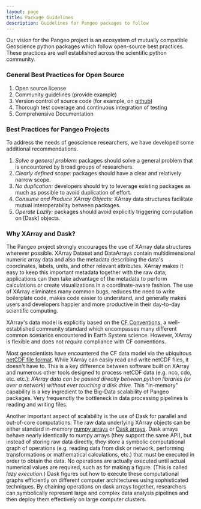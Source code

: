 ```yaml
---
layout: page
title: Package Guidelines
description: Guidelines for Pangeo packages to follow
---
```


Our vision for the Pangeo project is an ecosystem of mutually compatible
Geoscience python packages which follow open-source best practices.
These practices are well established across the scientific python community.


### General Best Practices for Open Source

1. Open source license
1. Community guidelines (provide example)
1. Version control of source code (for example, on [github](http://github.org))
1. Thorough test coverage and continuous integration of testing
1. Comprehensive Documentation


### Best Practices for Pangeo Projects

To address the needs of geoscience researchers, we have developed some
additional recommendations.

1. _Solve a general problem:_ packages should solve a general problem
that is encountered by broad groups of researchers.
1. _Clearly defined scope:_ packages should have a clear and relatively
narrow scope.
1. _No duplication:_ developers should try to leverage existing
packages as much as possible to avoid duplication of effort.
1. _Consume and Produce XArray Objects:_ XArray data structures facilitate
mutual interoperability between packages.
1. _Operate Lazily:_ packages should avoid explicitly triggering computation
on [Dask] objects.


### Why XArray and Dask?

The Pangeo project strongly encourages the use of XArray data structures
wherever possible.
XArray Dataset and DataArrays contain multidimensional
numeric array data and also the metadata describing the data's coordinates,
labels, units, and other relevant attributes.
XArray makes it easy to keep this important metadata together with the raw data;
applications can then take advantage of the metadata to perform calculations
or create visualizations in a coordinate-aware fashion.
The use of XArray eliminates many common bugs, reduces the need to write
boilerplate code, makes code easier to understand, and generally makes users
and developers happier and more productive in their day-to-day scientific
computing.


XArray's data model is explicitly based on the
[CF Conventions](http://cfconventions.org/), a
well-established community standard which encompasses many different common
scenarios encountered in Earth System science.
However, XArray is flexible and does not _require_ compliance with CF
conventions.

Most geoscientists have encountered the CF data model via the ubiquitous
[netCDF file format](https://www.unidata.ucar.edu/software/netcdf/).
While XArray can easily read and write netCDF files, it doesn't have to.
This is a key difference between software built on XArray and numerous
other tools designed to process netCDF data (e.g. nco, cdo, etc. etc.):
_XArray data can be passed directly between python libraries (or over a
network) without ever touching a disk drive._
This "in-memory" capability is a key ingredient to the Big-Data scalability of
Pangeo packages.
Very frequenctly the bottleneck in data processing pipelines is reading and
writing files.

Another important aspect of scalability is the use of Dask for parallel and
out-of-core computations. The raw data underlying XArray objects can be either
standard in-memory [numpy arrays](http://www.numpy.org/) or
[Dask arrays](http://dask.pydata.org/en/latest/array.html).
Dask arrays behave nearly
identically to numpy arrays (they support the same API), but instead of storing
raw data directly, they store a symbolic computational graph of operations
(e.g. reading data from disk or network, performing transformations or
mathematical calculations, etc.) that must be executed in order to obtain the
data. No operations are actually executed until actual numerical values are
required, such as for making a figure. (This is called _lazy execution_.)
Dask figures out how to execute these computational graphs efficiently on
different computer architectures using sophisticated techniques.
By chaining operations on dask arrays together, researchers can symbolically
represent large and complex data analysis pipelines and then deploy them
effectively on large computer clusters.

